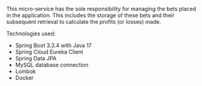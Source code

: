 This micro-service has the sole responsibility for managing the bets placed in the application. This includes the storage of these bets and their subsequent retrieval to calculate the profits (or losses) made.

Technologies used:
* Spring Boot 3.3.4 with Java 17
* Spring Cloud Eureka Client
* Spring Data JPA
* MySQL database connection
* Lombok
* Docker
